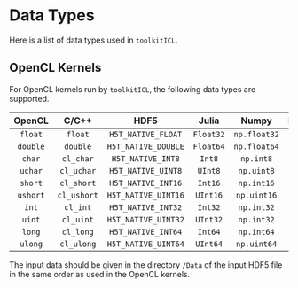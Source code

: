 # Data Types

Here is a list of data types used in `toolkitICL`.


## OpenCL Kernels

For OpenCL kernels run by `toolkitICL`, the following data types are supported.

|  OpenCL  |    C/C++    |         HDF5        |   Julia   |     Numpy    |  Matlab  |
|:--------:|:-----------:|:-------------------:|:---------:|:------------:|:--------:|
|  `float` |   `float`   |  `H5T_NATIVE_FLOAT` | `Float32` | `np.float32` | `single` |
| `double` |   `double`  | `H5T_NATIVE_DOUBLE` | `Float64` | `np.float64` | `double` |
|  `char`  |  `cl_char`  |  `H5T_NATIVE_INT8`  |   `Int8`  |   `np.int8`  |  `int8`  |
|  `uchar` |  `cl_uchar` |  `H5T_NATIVE_UINT8` |  `UInt8`  |  `np.uint8`  |  `uint8` |
|  `short` |  `cl_short` |  `H5T_NATIVE_INT16` |  `Int16`  |  `np.int16`  |  `int16` |
| `ushort` | `cl_ushort` | `H5T_NATIVE_UINT16` |  `UInt16` |  `np.uint16` | `uint16` |
|   `int`  |   `cl_int`  |  `H5T_NATIVE_INT32` |  `Int32`  |  `np.int32`  |  `int32` |
|  `uint`  |  `cl_uint`  | `H5T_NATIVE_UINT32` |  `UInt32` |  `np.int32`  | `uint32` |
|  `long`  |  `cl_long`  |  `H5T_NATIVE_INT64` |  `Int64`  |  `np.int64`  |  `int64` |
|  `ulong` |  `cl_ulong` | `H5T_NATIVE_UINT64` |  `UInt64` |  `np.uint64` | `uint64` |

The input data should be given in the directory `/Data` of the input HDF5 file
in the same order as used in the OpenCL kernels.

